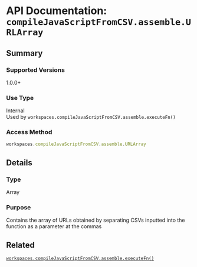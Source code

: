 <!--Update Table of Contents when creating new pages in the API documentation.-->
# API Documentation: `compileJavaScriptFromCSV.assemble.URLArray`
## Summary
### Supported Versions
1.0.0+
### Use Type
Internal  
Used by `workspaces.compileJavaScriptFromCSV.assemble.executeFn()`
### Access Method
```javascript
workspaces.compileJavaScriptFromCSV.assemble.URLArray
```
## Details
### Type
Array
### Purpose
Contains the array of URLs obtained by separating CSVs inputted into the function as a parameter at the commas
## Related
[`workspaces.compileJavaScriptFromCSV.assemble.executeFn()`](executeFn&#40;&#41;)